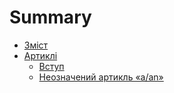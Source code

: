 # Summary

* [Зміст](README.md)
* [Артиклi](1/vstup.md)
   * [Вступ](vstup.md)
   * [Неозначений артикль «a/an»](neoznachenii_artikl_aan.md)

